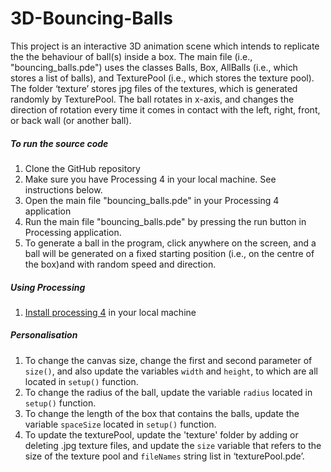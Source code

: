 # 3D-Bouncing-Balls

This project is an interactive 3D animation scene which intends to replicate the the behaviour of ball(s) inside a box. The main file (i.e., "bouncing_balls.pde") uses the classes Balls, Box, AllBalls (i.e., which stores a list of balls), and TexturePool (i.e., which stores the texture pool). The folder ‘texture’ stores jpg files of the textures, which is generated randomly by TexturePool. The ball rotates in x-axis, and changes the direction of rotation every time it comes in contact with the left, right, front, or back wall (or another ball).

##### To run the source code
1. Clone the GitHub repository
2. Make sure you have Processing 4 in your local machine. See instructions below.
3. Open the main file "bouncing_balls.pde" in your Processing 4 application
4. Run the main file "bouncing_balls.pde" by pressing the run button in Processing application. 
5. To generate a ball in the program, click anywhere on the screen, and a ball will be generated on a fixed starting position (i.e., on the centre of the box)and with random speed and direction.

##### Using Processing
1. [Install processing 4](https://processing.org/download) in your local machine 

##### Personalisation
1. To change the canvas size, change the first and second parameter of `size()`, and also update the variables `width` and `height`, to which are all located in `setup()` function. 
2. To change the radius of the ball, update the variable `radius` located in `setup()` function.
3. To change the length of the box that contains the balls, update the variable `spaceSize` located in `setup()` function. 
4. To update the texturePool, update the 'texture' folder by adding or deleting .jpg texture files, and update the `size` variable that refers to the size of the texture pool and `fileNames` string list in ‘texturePool.pde’. 
